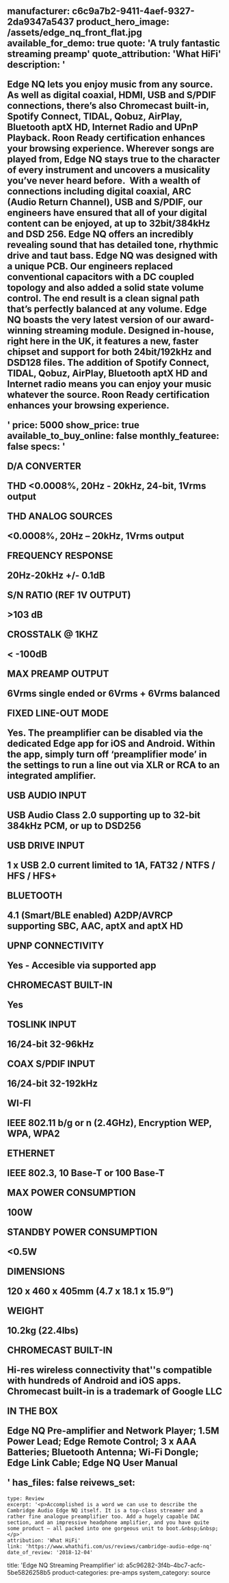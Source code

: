 manufacturer: c6c9a7b2-9411-4aef-9327-2da9347a5437
product_hero_image: /assets/edge_nq_front_flat.jpg
available_for_demo: true
quote: 'A truly fantastic streaming preamp'
quote_attribution: 'What HiFi'
description: '<p>Edge NQ lets you enjoy music from any source. As well as digital coaxial, HDMI, USB and S/PDIF connections, there’s also Chromecast built-in, Spotify Connect, TIDAL, Qobuz, AirPlay, Bluetooth aptX HD, Internet Radio and UPnP Playback. Roon Ready certification enhances your browsing experience. Wherever songs are played from, Edge NQ stays true to the character of every instrument and uncovers a musicality you’ve never heard before.&nbsp; With a wealth of connections including digital coaxial, ARC (Audio Return Channel), USB and S/PDIF, our engineers have ensured that all of your digital content can be enjoyed, at up to 32bit/384kHz and DSD 256. Edge NQ offers an incredibly revealing sound that has detailed tone, rhythmic drive and taut bass. Edge NQ&nbsp;was designed with a unique PCB. Our engineers replaced conventional capacitors with a DC coupled topology and also added a solid state volume control. The end result is a clean signal path that’s perfectly balanced at any volume. Edge NQ boasts the very latest version of our award-winning streaming module. Designed in-house, right here in the UK, it features a new, faster chipset and support for both 24bit/192kHz and DSD128 files. The addition of Spotify Connect, TIDAL, Qobuz, AirPlay, Bluetooth aptX HD and Internet radio means you can enjoy your music whatever the source. Roon Ready certification enhances your browsing experience.&nbsp;</p>'
price: 5000
show_price: true
available_to_buy_online: false
monthly_featuree: false
specs: '<p>D/A CONVERTER</p><p>THD &lt;0.0008%, 20Hz - 20kHz, 24-bit, 1Vrms output</p><p>THD ANALOG SOURCES</p><p>&lt;0.0008%, 20Hz – 20kHz, 1Vrms output</p><p>FREQUENCY RESPONSE</p><p>20Hz-20kHz +/- 0.1dB</p><p>S/N RATIO (REF 1V OUTPUT)</p><p>&gt;103 dB</p><p>CROSSTALK @ 1KHZ</p><p>&lt; -100dB</p><p>MAX PREAMP OUTPUT</p><p>6Vrms single ended or 6Vrms + 6Vrms balanced</p><p>FIXED LINE-OUT MODE</p><p>Yes. The preamplifier can be disabled via the dedicated Edge app for iOS and Android. Within the app, simply turn off ‘preamplifier mode’ in the settings to run a line out via XLR or RCA to an integrated amplifier.</p><p>USB AUDIO INPUT</p><p>USB Audio Class 2.0 supporting up to 32-bit 384kHz PCM, or up to DSD256</p><p>USB DRIVE INPUT</p><p>1 x USB 2.0 current limited to 1A, FAT32 / NTFS / HFS / HFS+</p><p>BLUETOOTH</p><p>4.1 (Smart/BLE enabled) A2DP/AVRCP supporting SBC, AAC, aptX and aptX HD</p><p>UPNP CONNECTIVITY</p><p>Yes - Accesible via supported app</p><p>CHROMECAST BUILT-IN</p><p>Yes</p><p>TOSLINK INPUT</p><p>16/24-bit 32-96kHz</p><p>COAX S/PDIF INPUT</p><p>16/24-bit 32-192kHz</p><p>WI-FI</p><p>IEEE 802.11 b/g or n (2.4GHz), Encryption WEP, WPA, WPA2</p><p>ETHERNET</p><p>IEEE 802.3, 10 Base-T or 100 Base-T</p><p>MAX POWER CONSUMPTION</p><p>100W</p><p>STANDBY POWER CONSUMPTION</p><p>&lt;0.5W</p><p>DIMENSIONS</p><p>120 x 460 x 405mm (4.7 x 18.1 x 15.9”)</p><p>WEIGHT</p><p>10.2kg (22.4lbs)</p><p>CHROMECAST BUILT-IN</p><p>Hi-res wireless connectivity that''s compatible with hundreds of Android and iOS apps. Chromecast built-in is a trademark of Google LLC</p><p>IN THE BOX</p><p>Edge NQ Pre-amplifier and Network Player; 1.5M Power Lead; Edge Remote Control; 3 x AAA Batteries; Bluetooth Antenna; Wi-Fi Dongle; Edge Link Cable; Edge NQ User Manual</p>'
has_files: false
reivews_set:
  -
    type: Review
    excerpt: '<p>Accomplished is a word we can use to describe the Cambridge Audio Edge NQ itself. It is a top-class streamer and a rather fine analogue preamplifier too. Add a hugely capable DAC section, and an impressive headphone amplifier, and you have quite some product – all packed into one gorgeous unit to boot.&nbsp;&nbsp;</p>'
    attribution: 'What HiFi'
    link: 'https://www.whathifi.com/us/reviews/cambridge-audio-edge-nq'
    date_of_review: '2018-12-04'
title: 'Edge NQ Streaming Preamplifier'
id: a5c96282-3f4b-4bc7-acfc-5be5826258b5
product-categories: pre-amps
system_category: source
